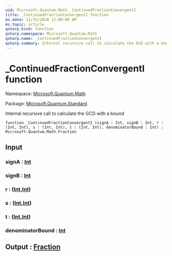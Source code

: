 ```yaml
---
uid: Microsoft.Quantum.Math._ContinuedFractionConvergentI
title: _ContinuedFractionConvergentI function
ms.date: 11/25/2020 12:00:00 AM
ms.topic: article
qsharp.kind: function
qsharp.namespace: Microsoft.Quantum.Math
qsharp.name: _ContinuedFractionConvergentI
qsharp.summary: Internal recursive call to calculate the GCD with a bound
---
```


# _ContinuedFractionConvergentI function

Namespace: [Microsoft.Quantum.Math](xref:Microsoft.Quantum.Math)

Package: [Microsoft.Quantum.Standard](https://nuget.org/packages/Microsoft.Quantum.Standard)


Internal recursive call to calculate the GCD with a bound

```qsharp
function _ContinuedFractionConvergentI (signA : Int, signB : Int, r : (Int, Int), s : (Int, Int), t : (Int, Int), denominatorBound : Int) : Microsoft.Quantum.Math.Fraction
```


## Input

### signA : [Int](xref:microsoft.quantum.user-guide.language.types)




### signB : [Int](xref:microsoft.quantum.user-guide.language.types)




### r : ([Int](xref:microsoft.quantum.user-guide.language.types),[Int](xref:microsoft.quantum.user-guide.language.types))




### s : ([Int](xref:microsoft.quantum.user-guide.language.types),[Int](xref:microsoft.quantum.user-guide.language.types))




### t : ([Int](xref:microsoft.quantum.user-guide.language.types),[Int](xref:microsoft.quantum.user-guide.language.types))




### denominatorBound : [Int](xref:microsoft.quantum.user-guide.language.types)





## Output : [Fraction](xref:Microsoft.Quantum.Math.Fraction)

